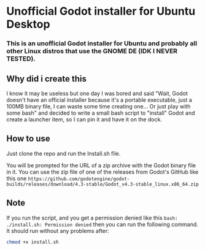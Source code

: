 # Unofficial Godot installer for Ubuntu Desktop

### This is an unofficial Godot installer for Ubuntu and probably all other Linux distros that use the GNOME DE  (IDK I NEVER TESTED).

## Why did i create this

I know it may be useless but one day I was bored and said "Wait, Godot doesn't have an official installer because it's a portable executable, just a 100MB binary file, I can waste some time creating one… Or just play with some bash" and decided to write a small bash script to "install" Godot and create a launcher item, so I can pin it and have it on the dock.

## How to use

Just clone the repo and run the Install.sh file.

You will be prompted for the URL of a zip archive with the Godot binary file in it. You can use the zip file of one of the releases from Godot's GitHub like this one `https://github.com/godotengine/godot-builds/releases/download/4.3-stable/Godot_v4.3-stable_linux.x86_64.zip`

## Note

If you run the script, and you get a permission denied like this `bash: ./install.sh: Permission denied` then you can run the following command. It should run without any problems after:

```bash
chmod +x install.sh
```

